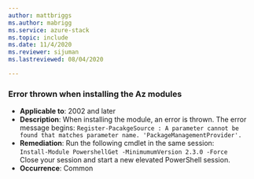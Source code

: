 ```yaml
---
author: mattbriggs
ms.author: mabrigg
ms.service: azure-stack
ms.topic: include
ms.date: 11/4/2020
ms.reviewer: sijuman
ms.lastreviewed: 08/04/2020

---
```


### Error thrown when installing the Az modules

- **Applicable to**: 2002 and later
- **Description**: When installing the module, an error is thrown. The error message begins: `Register-PacakgeSource : A parameter cannot be found that matches parameter name. 'PackageManagementProvider'.`
- **Remediation**: Run the following cmdlet in the same session:  
    `Install-Module PowershellGet -MinimumumVersion 2.3.0 -Force`  
Close your session and start a new elevated PowerShell session.
- **Occurrence**: Common